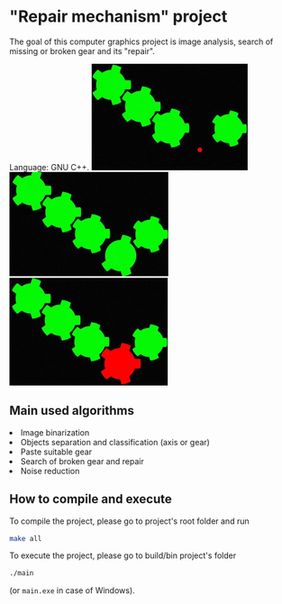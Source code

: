 # "Repair mechanism" project

The goal of this computer graphics project is image analysis, search of missing or broken gear and its "repair".

Language: GNU C++.
<img src="examples/1.jpg"/>
<img src="examples/2.jpg"/>
<img src="examples/3.jpg"/>

## Main used algorithms
 
<li>Image binarization

<li>Objects separation and classification (axis or gear)

<li>Paste suitable gear

<li>Search of broken gear and repair

<li>Noise reduction

## How to compile and execute

To compile the project, please go to project's root folder and run

```bash
make all
```

To execute the project, please go to build/bin project's folder

```bash
./main
```

(or ```main.exe``` in case of Windows).
